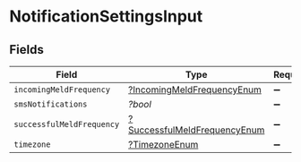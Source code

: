 # NotificationSettingsInput


## Fields

| Field                                                                              | Type                                                                               | Required                                                                           | Description                                                                        |
| ---------------------------------------------------------------------------------- | ---------------------------------------------------------------------------------- | ---------------------------------------------------------------------------------- | ---------------------------------------------------------------------------------- |
| `incomingMeldFrequency`                                                            | [?IncomingMeldFrequencyEnum](../../models/shared/IncomingMeldFrequencyEnum.md)     | :heavy_minus_sign:                                                                 | N/A                                                                                |
| `smsNotifications`                                                                 | *?bool*                                                                            | :heavy_minus_sign:                                                                 | N/A                                                                                |
| `successfulMeldFrequency`                                                          | [?SuccessfulMeldFrequencyEnum](../../models/shared/SuccessfulMeldFrequencyEnum.md) | :heavy_minus_sign:                                                                 | N/A                                                                                |
| `timezone`                                                                         | [?TimezoneEnum](../../models/shared/TimezoneEnum.md)                               | :heavy_minus_sign:                                                                 | N/A                                                                                |